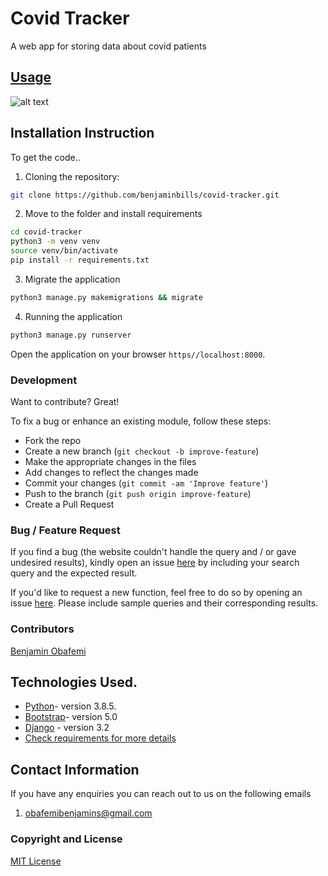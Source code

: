 # Covid Tracker
A web app for storing data about covid patients

## [Usage]()
![alt text](https://res.cloudinary.com/dd2y96zp9/image/upload/v1643015855/image_ruuujw.png)

## Installation Instruction
To get the code..
1. Cloning the repository:
  ```bash
  git clone https://github.com/benjaminbills/covid-tracker.git
  ```
2. Move to the folder and install requirements
  ```bash
  cd covid-tracker
  python3 -m venv venv
  source venv/bin/activate
  pip install -r requirements.txt
  ```
3. Migrate the application
  ```bash
  python3 manage.py makemigrations && migrate
  ```
4. Running the application
  ```bash
  python3 manage.py runserver
  ```

Open the application on your browser `https//localhost:8000`.

### Development

Want to contribute? Great!

To fix a bug or enhance an existing module, follow these steps:

- Fork the repo
- Create a new branch (`git checkout -b improve-feature`)
- Make the appropriate changes in the files
- Add changes to reflect the changes made
- Commit your changes (`git commit -am 'Improve feature'`)
- Push to the branch (`git push origin improve-feature`)
- Create a Pull Request

### Bug / Feature Request

If you find a bug (the website couldn't handle the query and / or gave undesired results), kindly open an issue [here](https://github.com/benjaminbills/covid-tracker/issues/new) by including your search query and the expected result.

If you'd like to request a new function, feel free to do so by opening an issue [here](https://github.com/benjaminbills/covid-tracker/issues/new). Please include sample queries and their corresponding results.

### Contributors
[Benjamin Obafemi](https://github.com/benjaminbills)



## Technologies Used.

- [Python](https://www.python.org/)- version 3.8.5.
- [Bootstrap](https://getbootstrap.com/)- version 5.0
- [Django](https://www.djangoproject.com/) - version 3.2
- [Check requirements for more details](https://github.com/benjaminbills/covid-tracker/blob/master/requirements.txt)

## Contact Information
If you have any enquiries you can reach out to us on the following emails
1. obafemibenjamins@gmail.com


### Copyright and License
[MIT License](https://github.com/benjaminbills/covid-tracker/blob/master/License)
